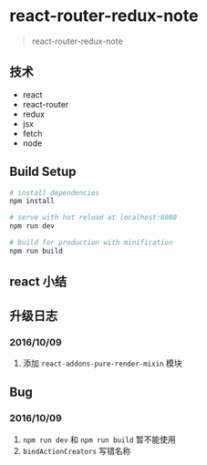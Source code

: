 # react-router-redux-note

> react-router-redux-note

## 技术

- react
- react-router
- redux
- jsx
- fetch
- node

## Build Setup

``` bash
# install dependencies
npm install

# serve with hot reload at localhost:8080
npm run dev

# build for production with minification
npm run build

```

## react 小结

## 升级日志

### 2016/10/09

1. 添加 `react-addons-pure-render-mixin` 模块

## Bug

### 2016/10/09

1. `npm run dev` 和 `npm run build` 暂不能使用
2. `bindActionCreators` 写错名称

